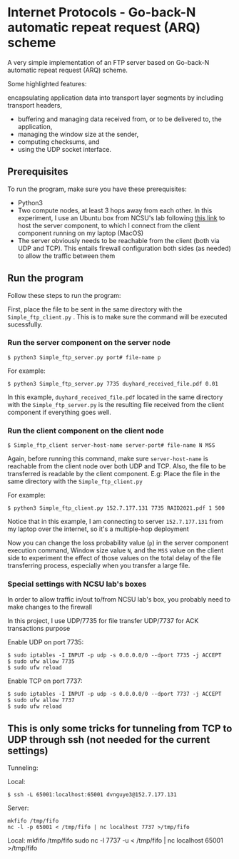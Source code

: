 # Internet Protocols - Go-back-N automatic repeat request (ARQ) scheme

A very simple implementation of an FTP server based on Go-back-N automatic repeat request (ARQ) scheme.

Some highlighted features: 

encapsulating application data into transport layer segments by including transport headers, 
* buffering and managing data received from, or to be delivered to, the application,
* managing the window size at the sender,
* computing checksums, and
* using the UDP socket interface.

## Prerequisites

To run the program, make sure you have these prerequisites:

- Python3
- Two compute nodes, at least 3 hops away from each other. In this experiment, I use an Ubuntu box from NCSU's lab following [this link](https://vcl.ncsu.edu/scheduling/index.php?mode=viewRequests&offset=300) to host the server component, to which I connect from the client component running on my laptop (MacOS)
- The server obviously needs to be reachable from the client (both via UDP and TCP). This entails firewall configuration both sides (as needed) to allow the traffic between them

## Run the program

Follow these steps to run the program:

First, place the file to be sent in the same directory with the `Simple_ftp_client.py` . This is to make sure the command will be executed sucessfully. 

### Run the server component on the server node

```code
$ python3 Simple_ftp_server.py port# file-name p
```
For example:

```code
$ python3 Simple_ftp_server.py 7735 duyhard_received_file.pdf 0.01
``` 

In this example, `duyhard_received_file.pdf` located in the same directory with the `Simple_ftp_server.py` is the resulting file received from the client component if everything goes well.

### Run the client component on the client node

```code
$ Simple_ftp_client server-host-name server-port# file-name N MSS
```
Again, before running this command, make sure `server-host-name` is reachable from the client node over both UDP and TCP. Also, the file to be transferred is readable by the client component. E.g: Place the file in the same directory with the `Simple_ftp_client.py`

For example:

```code
$ python3 Simple_ftp_client.py 152.7.177.131 7735 RAID2021.pdf 1 500
``` 

Notice that in this example, I am connecting to server `152.7.177.131` from my laptop over the internet, so it's a multiple-hop deployment

Now you can change the loss probability value (`p`) in the server component execution command, Window size value `N`, and the `MSS` value on the client side to experiment the effect of those values on the total delay of the file transferring process, especially when you transfer a large file. 

### Special settings with NCSU lab's boxes

In order to allow traffic in/out to/from NCSU lab's box, you probably need to make changes to the firewall

In this project, I use UDP/7735 for file transfer UDP/7737 for ACK transactions purpose

Enable UDP on port 7735: 

```code
$ sudo iptables -I INPUT -p udp -s 0.0.0.0/0 --dport 7735 -j ACCEPT
$ sudo ufw allow 7735
$ sudo ufw reload
```

Enable TCP on port 7737:

```code
$ sudo iptables -I INPUT -p udp -s 0.0.0.0/0 --dport 7737 -j ACCEPT
$ sudo ufw allow 7737
$ sudo ufw reload
```


## This is only some tricks for tunneling from TCP to UDP through ssh (not needed for the current settings)

Tunneling:

Local:

```code
$ ssh -L 65001:localhost:65001 dvnguye3@152.7.177.131
```

Server:
```code
mkfifo /tmp/fifo
nc -l -p 65001 < /tmp/fifo | nc localhost 7737 >/tmp/fifo
```

Local:
mkfifo /tmp/fifo
sudo nc -l 7737 -u  < /tmp/fifo | nc localhost 65001 >/tmp/fifo